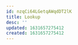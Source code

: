 ```yaml
---
id: nzqCi64LGetqAWqdDT2lK
title: Lookup
desc: ''
updated: 1631657275412
created: 1631657275412
---
```


